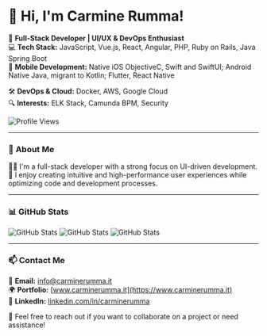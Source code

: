 # 👋 Hi, I'm Carmine Rumma!  

🚀 **Full-Stack Developer | UI/UX & DevOps Enthusiast**  
💻 **Tech Stack:** JavaScript, Vue.js, React, Angular, PHP, Ruby on Rails, Java Spring Boot  
📱 **Mobile Development:** Native iOS ObjectiveC, Swift and SwiftUI; Android Native Java, migrant to Kotlin; Flutter, React Native

🛠 **DevOps & Cloud:** Docker, AWS, Google Cloud  
🔍 **Interests:** ELK Stack, Camunda BPM, Security  

![Profile Views](https://komarev.com/ghpvc/?username=CarmineRumma&label=Profile%20Views&color=blue&style=flat)  

---

### 📌 **About Me**
👨‍💻 I'm a full-stack developer with a strong focus on UI-driven development.  
🎯 I enjoy creating intuitive and high-performance user experiences while optimizing code and development processes.   

---

### 📊 **GitHub Stats**
![GitHub Stats](https://github-readme-stats.vercel.app/api?username=CarmineRumma&theme=default&show_icons=true&hide_border=true&count_private=true)
![GitHub Stats](https://github-readme-stats.vercel.app/api/top-langs/?username=CarmineRumma&theme=default&show_icons=true&hide_border=true&layout=compact)
![GitHub Stats](https://streak-stats.demolab.com?user=CarmineRumma&theme=default&hide_border=true)

---

### 📫 **Contact Me**
📧 **Email:** info@carminerumma.it  
🌍 **Portfolio:** [www.carminerumma.it](https://www.carminerumma.it)  
💼 **LinkedIn:** [linkedin.com/in/carminerumma](https://www.linkedin.com/in/carminerumma/)  

🚀 Feel free to reach out if you want to collaborate on a project or need assistance!  
